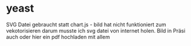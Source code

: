 # yeast

SVG Datei gebraucht statt chart.js - bild hat nicht funktioniert zum vekotorisieren darum musste ich svg datei von internet holen.
    Bild in Präsi auch oder hier ein pdf hochladen mit allem